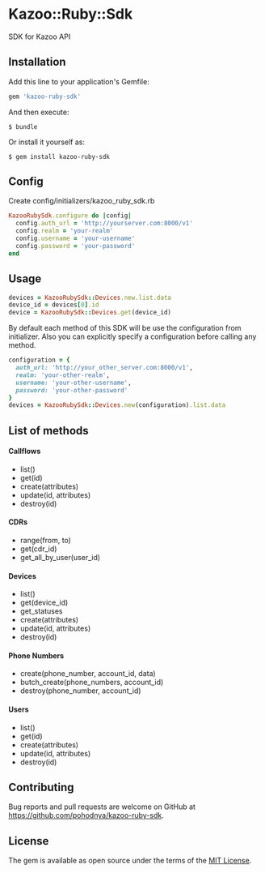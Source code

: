 # Kazoo::Ruby::Sdk

SDK for Kazoo API

## Installation

Add this line to your application's Gemfile:

```ruby
gem 'kazoo-ruby-sdk'
```

And then execute:

    $ bundle

Or install it yourself as:

    $ gem install kazoo-ruby-sdk

## Config

Create config/initializers/kazoo_ruby_sdk.rb
```ruby
KazooRubySdk.configure do |config|
  config.auth_url = 'http://yourserver.com:8000/v1'
  config.realm = 'your-realm'
  config.username = 'your-username'
  config.password = 'your-password'
end
```

## Usage
```ruby
devices = KazooRubySdk::Devices.new.list.data        
device_id = devices[0].id    
device = KazooRubySdk::Devices.get(device_id)
```

By default each method of this SDK will be use the configuration from initializer. 
Also you can explicitly specify a configuration before calling any method.

```ruby
configuration = {
  auth_url: 'http://your_other_server.com:8000/v1',
  realm: 'your-other-realm',
  username: 'your-other-username',
  password: 'your-other-password'
}
devices = KazooRubySdk::Devices.new(configuration).list.data        
```
 
## List of methods

#### Callflows
* list()
* get(id)
* create(attributes)
* update(id, attributes)
* destroy(id)

#### CDRs
* range(from, to)
* get(cdr_id)
* get_all_by_user(user_id)

#### Devices
* list()
* get(device_id)
* get_statuses
* create(attributes)
* update(id, attributes)
* destroy(id)

#### Phone Numbers
* create(phone_number, account_id, data)
* butch_create(phone_numbers, account_id)
* destroy(phone_number, account_id)

#### Users
* list()
* get(id)
* create(attributes)
* update(id, attributes)
* destroy(id)


## Contributing

Bug reports and pull requests are welcome on GitHub at https://github.com/pohodnya/kazoo-ruby-sdk.


## License

The gem is available as open source under the terms of the [MIT License](http://opensource.org/licenses/MIT).

